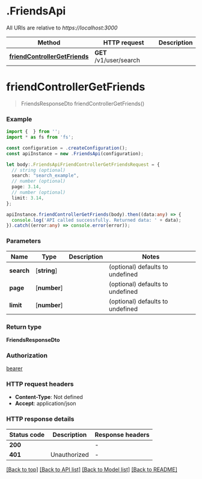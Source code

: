 # .FriendsApi

All URIs are relative to *https://localhost:3000*

Method | HTTP request | Description
------------- | ------------- | -------------
[**friendControllerGetFriends**](FriendsApi.md#friendControllerGetFriends) | **GET** /v1/user/search | 


# **friendControllerGetFriends**
> FriendsResponseDto friendControllerGetFriends()


### Example


```typescript
import {  } from '';
import * as fs from 'fs';

const configuration = .createConfiguration();
const apiInstance = new .FriendsApi(configuration);

let body:.FriendsApiFriendControllerGetFriendsRequest = {
  // string (optional)
  search: "search_example",
  // number (optional)
  page: 3.14,
  // number (optional)
  limit: 3.14,
};

apiInstance.friendControllerGetFriends(body).then((data:any) => {
  console.log('API called successfully. Returned data: ' + data);
}).catch((error:any) => console.error(error));
```


### Parameters

Name | Type | Description  | Notes
------------- | ------------- | ------------- | -------------
 **search** | [**string**] |  | (optional) defaults to undefined
 **page** | [**number**] |  | (optional) defaults to undefined
 **limit** | [**number**] |  | (optional) defaults to undefined


### Return type

**FriendsResponseDto**

### Authorization

[bearer](README.md#bearer)

### HTTP request headers

 - **Content-Type**: Not defined
 - **Accept**: application/json


### HTTP response details
| Status code | Description | Response headers |
|-------------|-------------|------------------|
**200** |  |  -  |
**401** | Unauthorized |  -  |

[[Back to top]](#) [[Back to API list]](README.md#documentation-for-api-endpoints) [[Back to Model list]](README.md#documentation-for-models) [[Back to README]](README.md)


